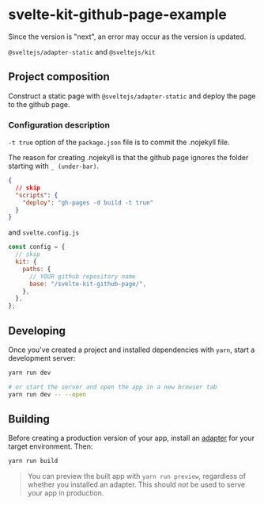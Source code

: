 # svelte-kit-github-page-example

Since the version is "next", an error may occur as the version is updated.

`@sveltejs/adapter-static` and `@sveltejs/kit`

## Project composition

Construct a static page with `@sveltejs/adapter-static` and deploy the page to the github page.

### Configuration description

`-t true` option of the `package.json` file is to commit the .nojekyll file.

The reason for creating .nojekyll is that the github page ignores the folder starting with `_ (under-bar)`.

```json
{
  // skip
  "scripts": {
    "deploy": "gh-pages -d build -t true"
  }
}
```

and `svelte.config.js`

```js
const config = {
  // skip
  kit: {
    paths: {
      // YOUR github repository name
      base: "/svelte-kit-github-page/",
    },
  },
};
```

## Developing

Once you've created a project and installed dependencies with `yarn`, start a development server:

```bash
yarn run dev

# or start the server and open the app in a new browser tab
yarn run dev -- --open
```

## Building

Before creating a production version of your app, install an [adapter](https://kit.svelte.dev/docs#adapters) for your target environment. Then:

```bash
yarn run build
```

> You can preview the built app with `yarn run preview`, regardless of whether you installed an adapter. This should _not_ be used to serve your app in production.
